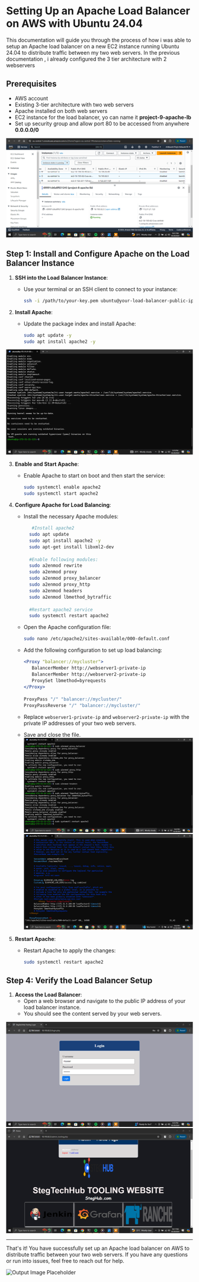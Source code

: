 # Setting Up an Apache Load Balancer on AWS with Ubuntu 24.04

This documentation will guide you through the process of how i was able to setup an Apache load balancer on a new EC2 instance running Ubuntu 24.04 to distribute traffic between my two web servers. In the previous documentation , i already configured the 3 tier architecture with 2 webservers

## Prerequisites

- AWS account
- Existing 3-tier architecture with two web servers
- Apache installed on both web servers
- EC2 instance for the load balancer, yo can name it **project-9-apache-lb**
- Set up security group and allow port 80 to be accessed from anywhere **0.0.0.0/0**

![load balancer](https://github.com/citadelict/My-devops-Journey/blob/main/load%20balancer%20with%20apache/images/lb%20instance.png)


## Step 1: Install and Configure Apache on the Load Balancer Instance

1. **SSH into the Load Balancer Instance**:
    - Use your terminal or an SSH client to connect to your instance:
      ```bash
      ssh -i /path/to/your-key.pem ubuntu@your-load-balancer-public-ip
      ```



2. **Install Apache**:
    - Update the package index and install Apache:
      ```bash
      sudo apt update -y
      sudo apt install apache2 -y
      ```

![Install Apache](https://github.com/citadelict/My-devops-Journey/blob/main/load%20balancer%20with%20apache/images/installed%20apache.png)

3. **Enable and Start Apache**:
    - Enable Apache to start on boot and then start the service:
      ```bash
      sudo systemctl enable apache2
      sudo systemctl start apache2
      ```


4. **Configure Apache for Load Balancing**:
    - Install the necessary Apache modules:
      ```bash
         #Install apache2
        sudo apt update
        sudo apt install apache2 -y
        sudo apt-get install libxml2-dev

        #Enable following modules:
        sudo a2enmod rewrite
        sudo a2enmod proxy
        sudo a2enmod proxy_balancer
        sudo a2enmod proxy_http
        sudo a2enmod headers
        sudo a2enmod lbmethod_bytraffic
        
        #Restart apache2 service
        sudo systemctl restart apache2

      ```

    - Open the Apache configuration file:
      ```bash
      sudo nano /etc/apache2/sites-available/000-default.conf
      ```

    - Add the following configuration to set up load balancing:
      ```apache
      <Proxy "balancer://mycluster">
         BalancerMember http://webserver1-private-ip
         BalancerMember http://webserver2-private-ip
         ProxySet lbmethod=byrequests
      </Proxy>

      ProxyPass "/" "balancer://mycluster/"
      ProxyPassReverse "/" "balancer://mycluster/"
      ```

    - Replace `webserver1-private-ip` and `webserver2-private-ip` with the private IP addresses of your two web servers.
    - Save and close the file.
![permissions](https://github.com/citadelict/My-devops-Journey/blob/main/load%20balancer%20with%20apache/images/installed%20LB%20and%20configured%20permisiions.png)
![config](https://github.com/citadelict/My-devops-Journey/blob/main/load%20balancer%20with%20apache/images/configuring%20LB.png)


5. **Restart Apache**:
    - Restart Apache to apply the changes:
      ```bash
      sudo systemctl restart apache2
      ```




## Step 4: Verify the Load Balancer Setup

1. **Access the Load Balancer**:
    - Open a web browser and navigate to the public IP address of your load balancer instance.
    - You should see the content served by your web servers.

![Access Load Balancer](https://github.com/citadelict/My-devops-Journey/blob/main/load%20balancer%20with%20apache/images/lb%20successfully%20configured.png)
![Access Load Balancer](https://github.com/citadelict/My-devops-Journey/blob/main/load%20balancer%20with%20apache/images/logged%20in.png)



---

That's it! You have successfully set up an Apache load balancer on AWS to distribute traffic between your two web servers. If you have any questions or run into issues, feel free to reach out for help.

![Output Image Placeholder](image_url_here)

